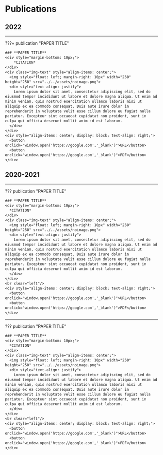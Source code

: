 <style>
  button {
      background-color: #FAF8E3;
      border: none;
      color: black;
      border-color: #C32406;
      padding: 10px 20px;
      text-align: center;
      text-decoration: none;
      display: inline-block;
      font-weight: bold;
      border-radius: 8px;
      margin-right: 5px;
  }
  button:hover {
      background-color: #555555; /* Dark grey */
  }
  .img-text {
    display: flex;
  }
  @media screen and (max-width: 600px) {
    .img-text {
      flex-direction: column;
    }
  }
</style>

# Publications

## **2022**

---
???+ publication "PAPER TITLE"
    
    ### **PAPER TITLE**
    <div style="margin-bottom: 10px;">
        *CITATION*
    </div>
    <div class="img-text" style="align-items: center;">
      <img style="float: left; margin-right: 10px" width="250" height="250" src="../../assets/noimage.png">
      <div style="text-align: justify"> 
        Lorem ipsum dolor sit amet, consectetur adipiscing elit, sed do eiusmod tempor incididunt ut labore et dolore magna aliqua. Ut enim ad minim veniam, quis nostrud exercitation ullamco laboris nisi ut aliquip ex ea commodo consequat. Duis aute irure dolor in reprehenderit in voluptate velit esse cillum dolore eu fugiat nulla pariatur. Excepteur sint occaecat cupidatat non proident, sunt in culpa qui officia deserunt mollit anim id est laborum. 
      </div>
    </div>
    <div style="align-items: center; display: block; text-align: right;">
      <button onclick="window.open('https://google.com','_blank')">URL</button>
      <button onclick="window.open('https://google.com','_blank')">PDF</button>
    </div>


## **2020-2021**

---

??? publication "PAPER TITLE"
    
    ### **PAPER TITLE**
    <div style="margin-bottom: 10px;">
      *CITATION*
    </div>
    <div class="img-text" style="align-items: center;">
      <img style="float: left; margin-right: 10px" width="250" height="250" src="../../assets/noimage.png">
      <div style="text-align: justify"> 
        Lorem ipsum dolor sit amet, consectetur adipiscing elit, sed do eiusmod tempor incididunt ut labore et dolore magna aliqua. Ut enim ad minim veniam, quis nostrud exercitation ullamco laboris nisi ut aliquip ex ea commodo consequat. Duis aute irure dolor in reprehenderit in voluptate velit esse cillum dolore eu fugiat nulla pariatur. Excepteur sint occaecat cupidatat non proident, sunt in culpa qui officia deserunt mollit anim id est laborum. 
      </div>
    </div>
    <br clear="left"/>
    <div style="align-items: center; display: block; text-align: right;">
      <button onclick="window.open('https://google.com','_blank')">URL</button>
      <button onclick="window.open('https://google.com','_blank')">PDF</button>
    </div>
---

??? publication "PAPER TITLE"

    ### **PAPER TITLE**
    <div style="margin-bottom: 10px;">
      *CITATION*
    </div>    
    <div class="img-text" style="align-items: center;">
      <img style="float: left; margin-right: 10px" width="250" height="250" src="../../assets/noimage.png">
      <div style="text-align: justify"> 
        Lorem ipsum dolor sit amet, consectetur adipiscing elit, sed do eiusmod tempor incididunt ut labore et dolore magna aliqua. Ut enim ad minim veniam, quis nostrud exercitation ullamco laboris nisi ut aliquip ex ea commodo consequat. Duis aute irure dolor in reprehenderit in voluptate velit esse cillum dolore eu fugiat nulla pariatur. Excepteur sint occaecat cupidatat non proident, sunt in culpa qui officia deserunt mollit anim id est laborum.
      </div>
    </div>
    <br clear="left"/>
    <div style="align-items: center; display: block; text-align: right;">
      <button onclick="window.open('https://google.com','_blank')">URL</button>
      <button onclick="window.open('https://google.com','_blank')">PDF</button>
    </div>
